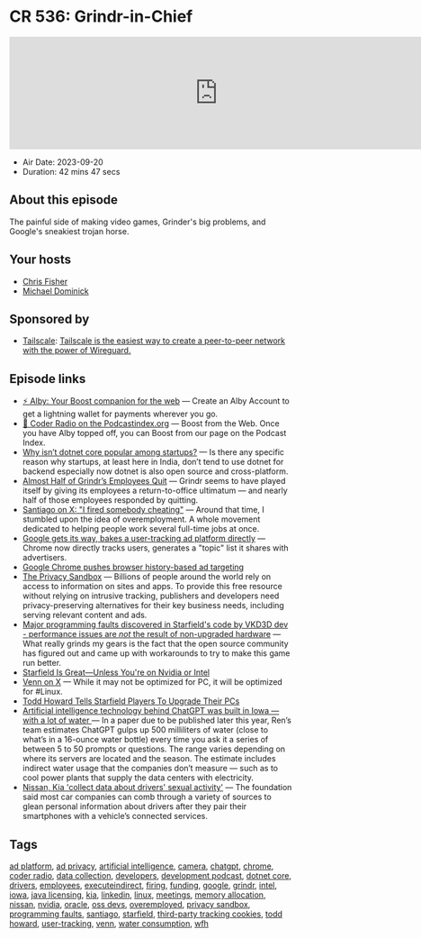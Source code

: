 # CR 536: Grindr-in-Chief

<iframe src="https://player.fireside.fm/v2/MLf2ZzhC+aZLoLnf2?theme=dark" width="740" height="200" frameborder="0" scrolling="no"></iframe>

* Air Date: 2023-09-20
* Duration: 42 mins 47 secs

## About this episode

The painful side of making video games, Grinder's big problems, and Google's sneakiest trojan horse.

## Your hosts
* [Chris Fisher](https://coder.show/hosts/chrislas)
* [Michael Dominick](https://coder.show/hosts/michael)

## Sponsored by

  * [Tailscale](https://tailscale.com/coder): [Tailscale is the easiest way to create a peer-to-peer network with the power of Wireguard. ](https://tailscale.com/coder)



## Episode links

  * [⚡ Alby: Your Boost companion for the web](https://getalby.com/ "⚡ Alby: Your Boost companion for the web") — Create an Alby Account to get a lightning wallet for payments wherever you go. 
  * [🎉 Coder Radio on the Podcastindex.org](https://podcastindex.org/podcast/487548 "🎉 Coder Radio on the Podcastindex.org") — Boost from the Web. Once you have Alby topped off, you can Boost from our page on the Podcast Index.
  * [Why isn’t dotnet core popular among startups?](https://www.reddit.com/r/dotnet/comments/16fu7o0/why_isnt_dotnet_core_popular_among_startups/?share_id=O2Z8vRJBz0u4bc7-BYb_Z&utm_name=androidcss "Why isn’t dotnet core popular among startups?") — Is there any specific reason why startups, at least here in India, don’t tend to use dotnet for backend especially now dotnet is also open source and cross-platform. 
  * [Almost Half of Grindr’s Employees Quit](https://futurism.com/the-byte/grindr-remote-work "Almost Half of Grindr’s Employees Quit") — Grindr seems to have played itself by giving its employees a return-to-office ultimatum — and nearly half of those employees responded by quitting.
  * [Santiago on X: "I fired somebody cheating"](https://twitter.com/svpino/status/1700848050153890170 "Santiago on X: ") — Around that time, I stumbled upon the idea of overemployment. A whole movement dedicated to helping people work several full-time jobs at once.
  * [Google gets its way, bakes a user-tracking ad platform directly](https://arstechnica.com/gadgets/2023/09/googles-widely-opposed-ad-platform-the-privacy-sandbox-launches-in-chrome/ "Google gets its way, bakes a user-tracking ad platform directly") — Chrome now directly tracks users, generates a "topic" list it shares with advertisers.
  * [Google Chrome pushes browser history-based ad targeting](https://www.theregister.com/2023/09/06/google_privacy_popup_chrome/ "Google Chrome pushes browser history-based ad targeting")
  * [The Privacy Sandbox](https://privacysandbox.com/ "The Privacy Sandbox") — Billions of people around the world rely on access to information on sites and apps. To provide this free resource without relying on intrusive tracking, publishers and developers need privacy-preserving alternatives for their key business needs, including serving relevant content and ads. 
  * [Major programming faults discovered in Starfield's code by VKD3D dev - performance issues are *not* the result of non-upgraded hardware](https://www.reddit.com/r/Starfield/comments/16ewupt/major_programming_faults_discovered_in_starfields/ "Major programming faults discovered in Starfield's code by VKD3D dev - performance issues are *not* the result of non-upgraded hardware") — What really grinds my gears is the fact that the open source community has figured out and came up with workarounds to try to make this game run better.
  * [Starfield Is Great—Unless You're on Nvidia or Intel](https://gizmodo.com/starfield-runs-better-on-amd-than-nvidia-or-intel-1850825127 "Starfield Is Great—Unless You're on Nvidia or Intel")
  * [Venn on X](https://twitter.com/vennstone/status/1701178256332878301?s=12&t=E9EIlRX-vHxbQ8g23lQU3A "Venn on X") — While it may not be optimized for PC, it will be optimized for #Linux.
  * [Todd Howard Tells Starfield Players To Upgrade Their PCs](https://kotaku.com/todd-howard-starfield-pc-optimized-settings-xbox-1850818022 "Todd Howard Tells Starfield Players To Upgrade Their PCs")
  * [Artificial intelligence technology behind ChatGPT was built in Iowa — with a lot of water ](https://apnews.com/article/chatgpt-gpt4-iowa-ai-water-consumption-microsoft-f551fde98083d17a7e8d904f8be822c4 "Artificial intelligence technology behind ChatGPT was built in Iowa — with a lot of water ") — In a paper due to be published later this year, Ren’s team estimates ChatGPT gulps up 500 milliliters of water (close to what’s in a 16-ounce water bottle) every time you ask it a series of between 5 to 50 prompts or questions. The range varies depending on where its servers are located and the season. The estimate includes indirect water usage that the companies don’t measure — such as to cool power plants that supply the data centers with electricity.
  * [Nissan, Kia 'collect data about drivers' sexual activity'](https://nypost.com/2023/09/06/nissan-kia-collect-data-about-drivers-sexual-activity/ "Nissan, Kia 'collect data about drivers' sexual activity'") — The foundation said most car companies can comb through a variety of sources to glean personal information about drivers after they pair their smartphones with a vehicle’s connected services. 



## Tags

[ad platform](https://coder.show/tags/ad%20platform), [ad privacy](https://coder.show/tags/ad%20privacy), [artificial intelligence](https://coder.show/tags/artificial%20intelligence), [camera](https://coder.show/tags/camera), [chatgpt](https://coder.show/tags/chatgpt), [chrome](https://coder.show/tags/chrome), [coder radio](https://coder.show/tags/coder%20radio), [data collection](https://coder.show/tags/data%20collection), [developers](https://coder.show/tags/developers), [development podcast](https://coder.show/tags/development%20podcast), [dotnet core](https://coder.show/tags/dotnet%20core), [drivers](https://coder.show/tags/drivers), [employees](https://coder.show/tags/employees), [executeindirect](https://coder.show/tags/executeindirect), [firing](https://coder.show/tags/firing), [funding](https://coder.show/tags/funding), [google](https://coder.show/tags/google), [grindr](https://coder.show/tags/grindr), [intel](https://coder.show/tags/intel), [iowa](https://coder.show/tags/iowa), [java licensing](https://coder.show/tags/java%20licensing), [kia](https://coder.show/tags/kia), [linkedin](https://coder.show/tags/linkedin), [linux](https://coder.show/tags/linux), [meetings](https://coder.show/tags/meetings), [memory allocation](https://coder.show/tags/memory%20allocation), [nissan](https://coder.show/tags/nissan), [nvidia](https://coder.show/tags/nvidia), [oracle](https://coder.show/tags/oracle), [oss devs](https://coder.show/tags/oss%20devs), [overemployed](https://coder.show/tags/overemployed), [privacy sandbox](https://coder.show/tags/privacy%20sandbox), [programming faults](https://coder.show/tags/programming%20faults), [santiago](https://coder.show/tags/santiago), [starfield](https://coder.show/tags/starfield), [third-party tracking cookies](https://coder.show/tags/third-party%20tracking%20cookies), [todd howard](https://coder.show/tags/todd%20howard), [user-tracking](https://coder.show/tags/user-tracking), [venn](https://coder.show/tags/venn), [water consumption](https://coder.show/tags/water%20consumption), [wfh](https://coder.show/tags/wfh)